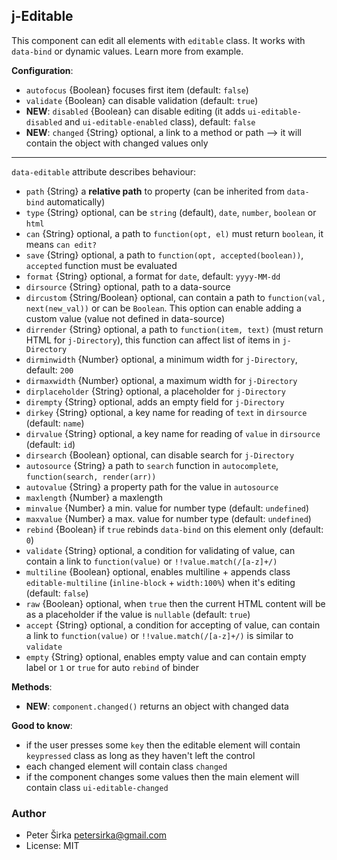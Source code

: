 ## j-Editable

This component can edit all elements with `editable` class. It works with `data-bind` or dynamic values. Learn more from example.

__Configuration__:

- `autofocus` {Boolean} focuses first item (default: `false`)
- `validate` {Boolean} can disable validation (default: `true`)
- __NEW__: `disabled` {Boolean} can disable editing (it adds `ui-editable-disabled` and `ui-editable-enabled` class), default: `false`
- __NEW__: `changed` {String} optional, a link to a method or path --> it will contain the object with changed values only

---

`data-editable` attribute describes behaviour:

- `path` {String} a __relative path__ to property (can be inherited from `data-bind` automatically)
- `type` {String} optional, can be `string` (default), `date`, `number`, `boolean` or `html`
- `can` {String} optional, a path to `function(opt, el)` must return `boolean`, it means `can edit?`
- `save` {String} optional, a path to `function(opt, accepted(boolean))`, `accepted` function must be evaluated
- `format` {String} optional, a format for `date`, default: `yyyy-MM-dd`
- `dirsource` {String} optional, path to a data-source
- `dircustom` {String/Boolean} optional, can contain a path to `function(val, next(new_val))` or can be `Boolean`. This option can enable adding a custom value (value not defined in data-source)
- `dirrender` {String} optional, a path to `function(item, text)` (must return HTML for `j-Directory`), this function can affect list of items in `j-Directory`
- `dirminwidth` {Number} optional, a minimum width for `j-Directory`, default: `200`
- `dirmaxwidth` {Number} optional, a maximum width for `j-Directory`
- `dirplaceholder` {String} optional, a placeholder for `j-Directory`
- `dirempty` {String} optional, adds an empty field for `j-Directory`
- `dirkey` {String} optional, a key name for reading of `text` in `dirsource` (default: `name`)
- `dirvalue` {String} optional, a key name for reading of `value` in `dirsource` (default: `id`)
- `dirsearch` {Boolean} optional, can disable search for `j-Directory`
- `autosource` {String} a path to `search` function in `autocomplete`, `function(search, render(arr))`
- `autovalue` {String} a property path for the value in `autosource`
- `maxlength` {Number} a maxlength
- `minvalue` {Number} a min. value for number type (default: `undefined`)
- `maxvalue` {Number} a max. value for number type (default: `undefined`)
- `rebind` {Boolean} if `true` rebinds `data-bind` on this element only (default: `0`)
- `validate` {String} optional, a condition for validating of value, can contain a link to `function(value)` or `!!value.match(/[a-z]+/)`
- `multiline` {Boolean} optional, enables multiline + appends class `editable-multiline` (`inline-block` + `width:100%`) when it's editing (default: `false`)
- `raw` {Boolean} optional, when `true` then the current HTML content will be as a placeholder if the value is `nullable` (default: `true`)
- `accept` {String} optional, a condition for accepting of value, can contain a link to `function(value)` or `!!value.match(/[a-z]+/)` is similar to `validate`
- `empty` {String} optional, enables empty value and can contain empty label or `1` or `true` for auto `rebind` of binder

__Methods__:

- __NEW__: `component.changed()` returns an object with changed data

__Good to know__:

- if the user presses some `key` then the editable element will contain `keypressed` class as long as they haven't left the control
- each changed element will contain class `changed`
- if the component changes some values then the main element will contain class `ui-editable-changed`

### Author

- Peter Širka <petersirka@gmail.com>
- License: MIT